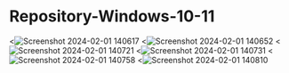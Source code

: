 # Repository-Windows-10-11
<![Screenshot 2024-02-01 140617](https://github.com/Shah8083/Repository-Windows-10-11/assets/157140894/0f6def8f-369c-4529-86ec-da60c7324eeb)
<![Screenshot 2024-02-01 140652](https://github.com/Shah8083/Repository-Windows-10-11/assets/157140894/b722b041-9dbe-4030-a9c2-c3768a91027a)
<![Screenshot 2024-02-01 140721](https://github.com/Shah8083/Repository-Windows-10-11/assets/157140894/97563e41-616d-4194-bcf3-d96f64542e1d)
<![Screenshot 2024-02-01 140731](https://github.com/Shah8083/Repository-Windows-10-11/assets/157140894/a0ec69ef-f862-4ac7-914f-9277ff9f21db)
<![Screenshot 2024-02-01 140758](https://github.com/Shah8083/Repository-Windows-10-11/assets/157140894/6f5c4753-7221-49ef-8704-d9dd11379b50)
<![Screenshot 2024-02-01 140810](https://github.com/Shah8083/Repository-Windows-10-11/assets/157140894/782058d9-8eba-4510-9d30-5be1914163e4)







